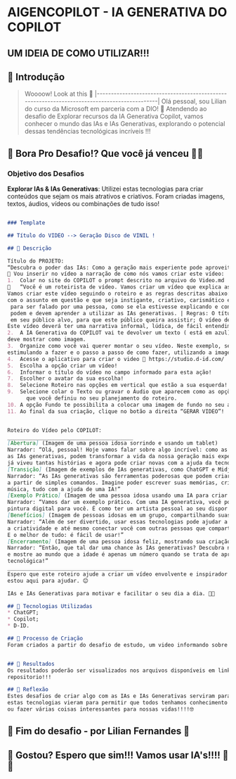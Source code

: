 # AIGENCOPILOT - IA GENERATIVA DO COPILOT 
## UM IDEIA DE COMO UTILIZAR!!! 

## 🚀 Introdução

> Woooow! Look at this 👀
> |---------------------------------------------------------------------------------------------|
Olá pessoal, sou Lilian do curso da Microsoft em parceria com a DIO! 🚀
Atendendo ao desafio de Explorar recursos da IA Generativa Copilot, vamos conhecer o mundo das IAs e IAs Generativas, explorando o potencial dessas tendências tecnológicas incríveis !!!

## 🎯 Bora Pro Desafio!? Que você já venceu 💪🤓

### Objetivo dos Desafios

**Explorar IAs & IAs Generativas**: Utilizei estas tecnologias para criar conteúdos que sejam os mais atrativos e criativos. Foram criadas imagens, textos, áudios, vídeos ou combinações de tudo isso!

```markdown

### Template

## Título do VIDEO --> Geração Disco de VINIL !

## 📒 Descrição

Título do PROJETO:
“Descubra o poder das IAs: Como a geração mais experiente pode aproveitar esta tecnologia!”
 Vou inserir no vídeo a narração de como nós vamos criar este vídeo:
1.	Colar no site do COPILOT o prompt descrito no arquivo do Video.md
	“Você é um roteirista de vídeo. Vamos criar um vídeo que explica as diversas possibilidades das IAs e IAs Generativas.
Vamos criar este vídeo seguindo o roteiro e as regras descritas abaixo: Roteiro: Criar um título para este vídeo relacionado
com o assunto em questão e que seja instigante, criativo, carismático e cativante; Criar um conteúdo com o assunto em questão
 para ser falado por uma pessoa, como se ela estivesse explicando e convencendo o seu público alvo de que as pessoas mais idosas,
 podem e devem aprender a utilizar as IAs generativas. | Regras: O título deste vídeo deve despertar a curiosidade e o desejo
 em seu público alvo, para que este público queira assistir; O vídeo deve ter um tempo de aproximadamente 1 minuto;
Este vídeo deverá ter uma narrativa informal, lúdica, de fácil entendimento e fácil compreensão deste assunto em questão.”
2.	A IA Generativa do COPILOT vai te devolver um texto ( está em azul) explicando o que você deverá narrar no vídeo ou você
deve mostrar como imagem.
3.	Organize como você vai querer montar o seu vídeo. Neste exemplo, será feito um vídeo somente com as narrativas te
estimulando a fazer e o passo a passo de como fazer, utilizando a imagem de um avatar.
4.	Acesse o aplicativo para criar o video  https://studio.d-id.com/
5.	Escolha a opção criar um vídeo!
6.	Informar o título do vídeo no campo informado para esta ação!
7.	Escolher o avatar da sua escolha!
8.	Selecione Roteiro nas opções em vertical que estão a sua esquerda!
9.	Selecione colar o Texto ou gravar o Áudio que aparecem como as opções disponíveis,  utilizando o  texto
      que você definiu no seu planejamento do roteiro.
10.	A opção Fundo te possibilita a colocar uma imagem de fundo no seu avatar.
11.	Ao final da sua criação, clique no botão a direita “GERAR VIDEO”! 


Roteiro do Vídeo pelo COPILOT:
________________________________________
[Abertura] (Imagem de uma pessoa idosa sorrindo e usando um tablet)
Narrador: “Olá, pessoal! Hoje vamos falar sobre algo incrível: como as inteligências artificiais, especialmente 
as IAs generativas, podem transformar a vida da nossa geração mais experiente. Sim, estou falando com você, que
já viveu tantas histórias e agora pode criar novas com a ajuda da tecnologia!”
[Transição] (Imagem de exemplos de IAs generativas, como ChatGPT e Midjourney)
Narrador: “As IAs generativas são ferramentas poderosas que podem criar textos, imagens, músicas e até vídeos
a partir de simples comandos. Imagine poder escrever suas memórias, criar arte digital ou até mesmo compor uma
música, tudo com a ajuda de uma IA!”
[Exemplo Prático] (Imagem de uma pessoa idosa usando uma IA para criar uma pintura digital)
Narrador: “Vamos dar um exemplo prático. Com uma IA generativa, você pode descrever uma cena e ela cria uma
pintura digital para você. É como ter um artista pessoal ao seu dispor!”
[Benefícios] (Imagem de pessoas idosas em um grupo, compartilhando suas criações)
Narrador: “Além de ser divertido, usar essas tecnologias pode ajudar a manter a mente ativa, estimular
a criatividade e até mesmo conectar você com outras pessoas que compartilham os mesmos interesses.
E o melhor de tudo: é fácil de usar!”
[Encerramento] (Imagem de uma pessoa idosa feliz, mostrando sua criação digital)
Narrador: “Então, que tal dar uma chance às IAs generativas? Descubra novas possibilidades, crie, divirta-se
e mostre ao mundo que a idade é apenas um número quando se trata de aprender e inovar. Vamos juntos nessa jornada
tecnológica!”
________________________________________
Espero que este roteiro ajude a criar um vídeo envolvente e inspirador! Se precisar de mais alguma coisa,
estou aqui para ajudar. 😊

IAs e IAs Generativas para motivar e facilitar o seu dia a dia. 💪🤓

## 🤖 Tecnologias Utilizadas
* ChatGPT;
* Copilot;
* D-ID.

## 🧐 Processo de Criação
Foram criados a partir do desafio de estudo, um video informando sobre o assunto em questão


## 🚀 Resultados
Os resultados poderão ser visualizados nos arquivos disponíveis em links dentro deste
repositorio!!!

## 💭 Reflexão
Estes desafios de criar algo com as IAs e IAs Generativas serviram para entender como
estas tecnologias vieram para permitir que todos tenhamos conhecimento de como aprender
ou fazer várias coisas interessantes para nossas vidas!!!!🤓 
```
## 🌌 Fim do desafio - por Lilian Fernandes 🚀

## 🎯 Gostou? Espero que sim!!! Vamos usar IA's!!!! 💪🤓
